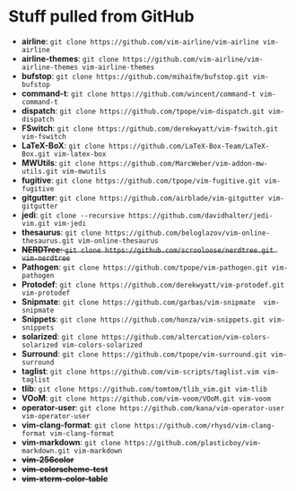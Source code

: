 # Stuff pulled from GitHub

* **airline**:          `git clone https://github.com/vim-airline/vim-airline vim-airline`
* **airline-themes**:   `git clone https://github.com/vim-airline/vim-airline-themes vim-airline-themes`
* **bufstop**:          `git clone https://github.com/mihaifm/bufstop.git vim-bufstop`
* **command-t**:        `git clone https://github.com/wincent/command-t vim-command-t`
* **dispatch**:         `git clone https://github.com/tpope/vim-dispatch.git vim-dispatch`
* **FSwitch**:          `git clone https://github.com/derekwyatt/vim-fswitch.git vim-fswitch`
* **LaTeX-BoX**:        `git clone https://github.com/LaTeX-Box-Team/LaTeX-Box.git vim-latex-box`
* **MWUtils**:          `git clone https://github.com/MarcWeber/vim-addon-mw-utils.git vim-mwutils`
* **fugitive**:         `git clone https://github.com/tpope/vim-fugitive.git vim-fugitive`
* **gitgutter**:        `git clone https://github.com/airblade/vim-gitgutter vim-gitgutter`
* **jedi**:             `git clone --recursive https://github.com/davidhalter/jedi-vim.git vim-jedi`
* **thesaurus**:        `git clone https://github.com/beloglazov/vim-online-thesaurus.git vim-online-thesaurus`
* ~~**NERDTree**:         `git clone https://github.com/scrooloose/nerdtree.git vim-nerdtree`~~
* **Pathogen**:         `git clone https://github.com/tpope/vim-pathogen.git vim-pathogen`
* **Protodef**:         `git clone https://github.com/derekwyatt/vim-protodef.git vim-protodef`
* **Snipmate**:         `git clone https://github.com/garbas/vim-snipmate  vim-snipmate`
* **Snippets**:         `git clone https://github.com/honza/vim-snippets.git vim-snippets`
* **solarized**:        `git clone https://github.com/altercation/vim-colors-solarized vim-colors-solarized`
* **Surround**:         `git clone https://github.com/tpope/vim-surround.git vim-surround`
* **taglist**:          `git clone https://github.com/vim-scripts/taglist.vim vim-taglist`
* **tlib**:             `git clone https://github.com/tomtom/tlib_vim.git vim-tlib`
* **VOoM**:             `git clone https://github.com/vim-voom/VOoM.git vim-voom`
* **operator-user**:    `git clone https://github.com/kana/vim-operator-user vim-operator-user`
* **vim-clang-format**: `git clone https://github.com/rhysd/vim-clang-format vim-clang-format`
* **vim-markdown**:     `git clone https://github.com/plasticboy/vim-markdown.git vim-markdown`
* ~~**vim-256color**~~
* ~~**vim-colorscheme-test**~~
* ~~**vim-xterm-color-table**~~
